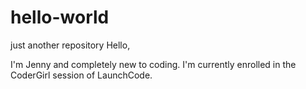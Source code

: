 # hello-world
just another repository
Hello, 

I'm Jenny and completely new to coding. 
I'm currently enrolled in the CoderGirl session of LaunchCode.

